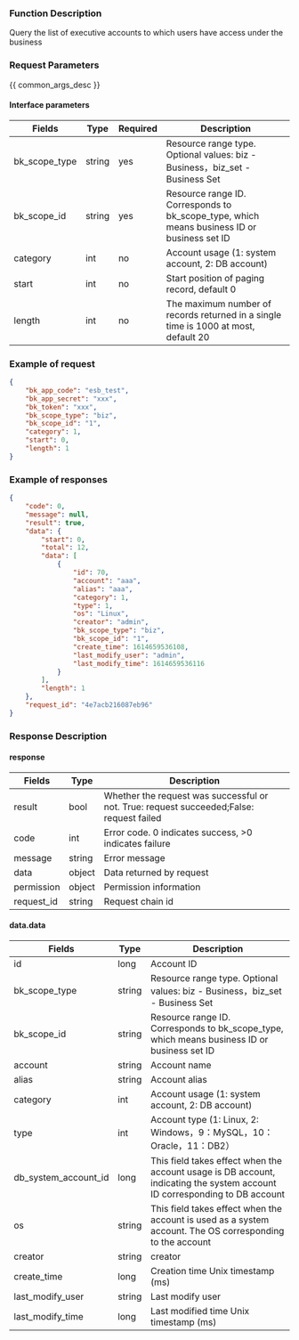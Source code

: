 ### Function Description

Query the list of executive accounts to which users have access under the business

### Request Parameters

{{ common_args_desc }}

#### Interface parameters

| Fields |  Type  | Required | Description |
|----------------------|------------|--------|------------|
| bk_scope_type | string | yes  | Resource range type. Optional values: biz - Business，biz_set - Business Set |
| bk_scope_id | string | yes | Resource range ID. Corresponds to bk_scope_type, which means business ID or business set ID |
| category               |   int        |  no   | Account usage (1: system account, 2: DB account)|
| start                  |   int        |  no   | Start position of paging record, default 0|
| length                 |   int        |  no |The maximum number of records returned in a single time is 1000 at most, default 20|

### Example of request

```json
{
    "bk_app_code": "esb_test",
    "bk_app_secret": "xxx",
    "bk_token": "xxx",
    "bk_scope_type": "biz",
    "bk_scope_id": "1",
    "category": 1,
    "start": 0,
    "length": 1
}
```

### Example of responses

```json
{
    "code": 0,
    "message": null,
    "result": true,
    "data": {
        "start": 0,
        "total": 12,
        "data": [
            {
                "id": 70,
                "account": "aaa",
                "alias": "aaa",
                "category": 1,
                "type": 1,
                "os": "Linux",
                "creator": "admin",
                "bk_scope_type": "biz",
                "bk_scope_id": "1",
                "create_time": 1614659536108,
                "last_modify_user": "admin",
                "last_modify_time": 1614659536116
            }
        ],
        "length": 1
    },
    "request_id": "4e7acb216087eb96"
}
```

### Response Description

#### response
| Fields | Type  | Description |
|-----------|-----------|-----------|
| result       |  bool   | Whether the request was successful or not. True: request succeeded;False: request failed|
| code         |  int    | Error code. 0 indicates success, >0 indicates failure|
| message      |  string |Error message|
| data         |  object |Data returned by request|
| permission   |  object |Permission information|
| request_id   |  string |Request chain id|

#### data.data

| Fields | Type  | Description |
|-----------|-----------|-----------|
| id                    |  long      | Account ID|
| bk_scope_type | string |Resource range type. Optional values: biz - Business，biz_set - Business Set |
| bk_scope_id   | string | Resource range ID. Corresponds to bk_scope_type, which means business ID or business set ID |
| account               |  string    | Account name|
| alias                 |  string    | Account alias|
| category              |  int       | Account usage (1: system account, 2: DB account)|
| type                  |  int       | Account type (1: Linux, 2: Windows，9：MySQL，10： Oracle，11：DB2）|
| db_system_account_id  | long      | This field takes effect when the account usage is DB account, indicating the system account ID corresponding to DB account|
| os                    |  string    | This field takes effect when the account is used as a system account. The OS corresponding to the account|
| creator               |  string    | creator|
| create_time           |  long      | Creation time Unix timestamp (ms)|
| last_modify_user      |  string    | Last modify user|
| last_modify_time      |  long      | Last modified time Unix timestamp (ms)|
